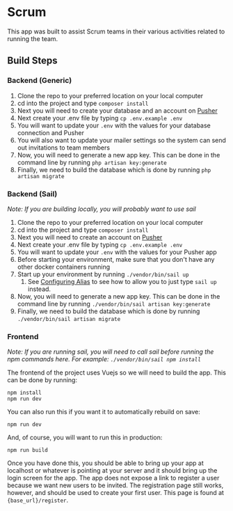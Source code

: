 # Scrum

This app was built to assist Scrum teams in their various activities related to running the team.

## Build Steps
### Backend (Generic)
1. Clone the repo to your preferred location on your local computer
2. cd into the project and type `composer install`
3. Next you will need to create your database and an account on [Pusher](https://www.pusher.com)
4. Next create your .env file by typing `cp .env.example .env`
5. You will want to update your `.env` with the values for your database connection and Pusher
6. You will also want to update your mailer settings so the system can send out invitations to team members
7. Now, you will need to generate a new app key. This can be done in the command line by running `php artisan key:generate`
8. Finally, we need to build the database which is done by running `php artisan migrate`

### Backend (Sail)
_Note: If you are building locally, you will probably want to use sail_
1. Clone the repo to your preferred location on your local computer
2. cd into the project and type `composer install`
3. Next you will need to create an account on [Pusher](https://www.pusher.com)
4. Next create your .env file by typing `cp .env.example .env`
5. You will want to update your `.env` with the values for your Pusher app
6. Before starting your environment, make sure that you don't have any other docker containers running
7. Start up your environment by running `./vendor/bin/sail up`
   1. See [Configuring Alias](https://laravel.com/docs/9.x/sail#configuring-a-shell-alias) to see how to allow you to just type `sail up` instead.
8. Now, you will need to generate a new app key. This can be done in the command line by running `./vendor/bin/sail artisan key:generate`
9. Finally, we need to build the database which is done by running `./vendor/bin/sail artisan migrate`

### Frontend
_Note: If you are running sail, you will need to call sail before running the npm commands here. For example: `./vendor/bin/sail npm install`_

The frontend of the project uses Vuejs so we will need to build the app. This can be done by running:
```
npm install
npm run dev
```
You can also run this if you want it to automatically rebuild on save: 
```
npm run dev
```
And, of course, you will want to run this in production:
```
npm run build
```
Once you have done this, you should be able to bring up your app at localhost or whatever is pointing at your server
and it should bring up the login screen for the app. The app does not expose a link to register a user because we want
new users to be invited. The registration page still works, however, and should be used to create your first user. This
page is found at `{base_url}/register`.
